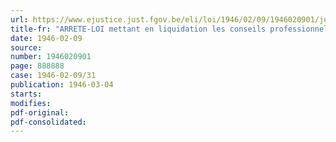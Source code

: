 ```yaml
---
url: https://www.ejustice.just.fgov.be/eli/loi/1946/02/09/1946020901/justel
title-fr: "ARRETE-LOI mettant en liquidation les conseils professionnels, créés en exécution de l'arrêté-loi du 16 novembre 1944, portant organisation provisoire de l'économie nationale"
date: 1946-02-09
source:
number: 1946020901
page: 888888
case: 1946-02-09/31
publication: 1946-03-04
starts:
modifies:
pdf-original:
pdf-consolidated:
---
```



